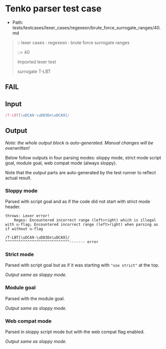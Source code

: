 # Tenko parser test case

- Path: tests/testcases/lexer_cases/regexesn/brute_force_surrogate_ranges/40.md

> :: lexer cases : regexesn : brute force surrogate ranges
>
> ::> 40
>
> Imported lexer test
>
> surrogate T-LBT

## FAIL

## Input

`````js
/T-LBT[\uDCA9-\uD83Dx\uDCA9]/
`````

## Output

_Note: the whole output block is auto-generated. Manual changes will be overwritten!_

Below follow outputs in four parsing modes: sloppy mode, strict mode script goal, module goal, web compat mode (always sloppy).

Note that the output parts are auto-generated by the test runner to reflect actual result.

### Sloppy mode

Parsed with script goal and as if the code did not start with strict mode header.

`````
throws: Lexer error!
    Regex: Encountered incorrect range (left>right) which is illegal with u-flag; Encountered incorrect range (left>right) when parsing as if without u-flag

/T-LBT[\uDCA9-\uD83Dx\uDCA9]/
^^^^^^^^^^^^^^^^^^^^^^^^^^^^^------- error
`````

### Strict mode

Parsed with script goal but as if it was starting with `"use strict"` at the top.

_Output same as sloppy mode._

### Module goal

Parsed with the module goal.

_Output same as sloppy mode._

### Web compat mode

Parsed in sloppy script mode but with the web compat flag enabled.

_Output same as sloppy mode._
